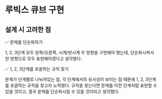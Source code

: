 # 루빅스 큐브 구현

## 설계 시 고려한 점

✅ 문제를 단순화하기
  
1, 2, 3단계 모두 왼쪽/오른쪽, 시계/반시계 두 방향을 구현해야 했는데, 단순화시켜서 한 방향으로 모두 표현해야겠다고 생각했다.

✅ 1, 2, 3단계를 포괄하는 규칙 찾기

문제가 단계별로 나눠져있는 점, 각 단계에서의 유사성이 보이는 점 때문에 1, 2, 3단계를 포괄하는 규칙을 찾고자 노력했다. 규칙을 찾는다면 문제를 이전 단계처럼 표현할 수 있을 것이고, 결국 문제를 단순화시킬 수 있을 것이라고 생각했다.
